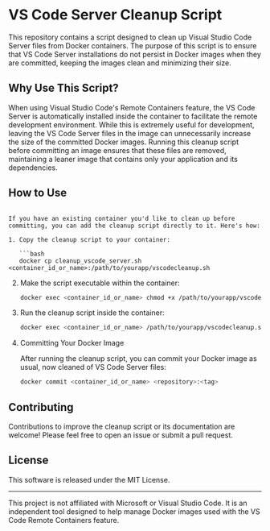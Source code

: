 # VS Code Server Cleanup Script

This repository contains a script designed to clean up Visual Studio Code Server files from Docker containers. The purpose of this script is to ensure that VS Code Server installations do not persist in Docker images when they are committed, keeping the images clean and minimizing their size.

## Why Use This Script?

When using Visual Studio Code's Remote Containers feature, the VS Code Server is automatically installed inside the container to facilitate the remote development environment. While this is extremely useful for development, leaving the VS Code Server files in the image can unnecessarily increase the size of the committed Docker images. Running this cleanup script before committing an image ensures that these files are removed, maintaining a leaner image that contains only your application and its dependencies.

## How to Use

``` Adding the Cleanup Script to an Existing Container

If you have an existing container you'd like to clean up before committing, you can add the cleanup script directly to it. Here's how:

1. Copy the cleanup script to your container:

   ```bash
   docker cp cleanup_vscode_server.sh <container_id_or_name>:/path/to/yourapp/vscodecleanup.sh
   ```

2. Make the script executable within the container:

   ```bash
   docker exec <container_id_or_name> chmod +x /path/to/yourapp/vscodecleanup.sh
   ```

3. Run the cleanup script inside the container:

   ```bash
   docker exec <container_id_or_name> /path/to/yourapp/vscodecleanup.sh
   ```

4. Committing Your Docker Image

    After running the cleanup script, you can commit your Docker image as usual, now cleaned of VS Code Server files:

    ```bash
    docker commit <container_id_or_name> <repository>:<tag>
    ```

## Contributing

Contributions to improve the cleanup script or its documentation are welcome! Please feel free to open an issue or submit a pull request.

## License

This software is released under the MIT License.

---

This project is not affiliated with Microsoft or Visual Studio Code. It is an independent tool designed to help manage Docker images used with the VS Code Remote Containers feature.
